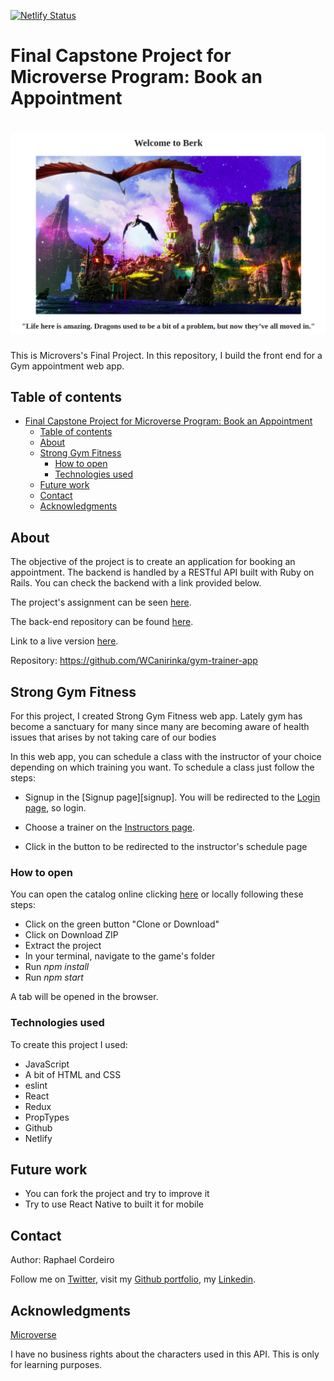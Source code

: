 [![Netlify Status](https://api.netlify.com/api/v1/badges/29dde66e-1805-4050-b689-0f9836b1a9fe/deploy-status)](https://app.netlify.com/sites/eloquent-goodall-b5190e/deploys)

# Final Capstone Project for Microverse Program: Book an Appointment

<h1 align="center"><img src="https://raw.githubusercontent.com/phalado/final-capstone/develop/public/contents/welcome.png"></h1>

This is Microvers's Final Project. 
In this repository, I build the front end for a Gym appointment web app.


## Table of contents

- [Final Capstone Project for Microverse Program: Book an Appointment](#final-capstone-project-for-microverse-program-book-an-appointment)
  - [Table of contents](#table-of-contents)
  - [About](#about)
  - [Strong Gym Fitness](#strong-gym-fitness)
    - [How to open](#how-to-open)
    - [Technologies used](#technologies-used)
  - [Future work](future-work)
  - [Contact](#contact)
  - [Acknowledgments](#acknowledgments)


## About 

The objective of the project is to create an application for booking an appointment. The backend is handled by a RESTful API built with Ruby on Rails. You can check the backend with a link provided below.

The project's assignment can be seen [here][assignment].

The back-end repository can be found [here][back-end].

Link to a live version [here][live-version].

Repository: https://github.com/WCanirinka/gym-trainer-app


## Strong Gym Fitness

For this project, I created Strong Gym Fitness web app. Lately gym has become a sanctuary for many since many are becoming aware of health issues that arises by not taking care of our bodies

In this web app, you can schedule a class with the instructor of your choice depending on which training you want. To schedule a class just follow the steps:

* Signup in the [Signup page][signup]. You will be redirected to the [Login page][login], so login.

* Choose a trainer on the [Instructors page][instructors].

* Click in the button to be redirected to the instructor's schedule page


### How to open

You can open the catalog online clicking [here][live-version] or locally following these steps:

* Click on the green button "Clone or Download"
* Click on Download ZIP
* Extract the project
* In your terminal, navigate to the game's folder
* Run *npm install*
* Run *npm start*

A tab will be opened in the browser.


### Technologies used

To create this project I used:

* JavaScript
* A bit of HTML and CSS
* eslint
* React
* Redux
* PropTypes
* Github
* Netlify


## Future work

- You can fork the project and try to improve it
- Try to use React Native to built it for mobile



## Contact

Author: Raphael Cordeiro

Follow me on [Twitter][wil-twitter],  visit my [Github portfolio][wil-github], my [Linkedin][wil-linkedin].


## Acknowledgments

[Microverse][mcvs]

I have no business rights about the characters used in this API. This is only for learning purposes.


<!-- Links -->
[assignment]: https://www.notion.so/Final-Capstone-Project-Book-an-Appointment-41ded2ee99ff4fe4becf91acb332ca26
[live-version]: https://gym-trainer-app.netlify.app/
[back-end]: https://github.com/phalado/final-capstone-api/
[mcvs]: https://www.microverse.org/
[wil-github]: https://github.com/WCanirinka
[wil-twitter]: https://twitter.com/WCanirinka
[wil-linkedin]: https://www.linkedin.com/in/wilfried-canirinka/

[sigup]: https://gym-trainer-app.netlify.app/signup
[login]: https://gym-trainer-app.netlify.app/login
[instructors]: https://gym-trainer-app.netlify.app/instructors